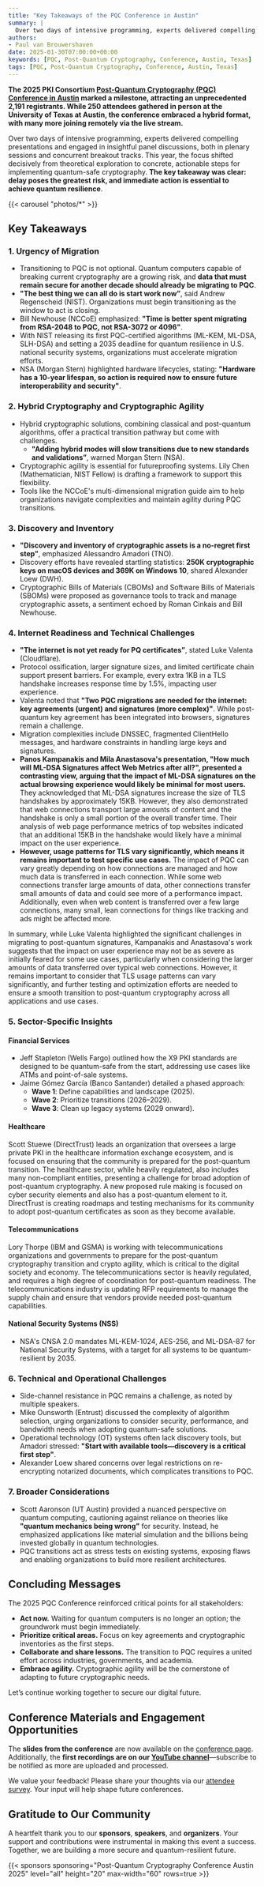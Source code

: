 ```yaml
---
title: "Key Takeaways of the PQC Conference in Austin"
summary: |
  Over two days of intensive programming, experts delivered compelling presentations and engaged in insightful panel discussions, both in plenary sessions and concurrent breakout tracks. This year, the focus shifted decisively from theoretical exploration to concrete, actionable steps for implementing quantum-safe cryptography. The key takeaway was clear: delay poses the greatest risk, and immediate action is essential to achieve quantum resilience.
authors:
- Paul van Brouwershaven
date: 2025-01-30T07:00:00+00:00
keywords: [PQC, Post-Quantum Cryptography, Conference, Austin, Texas] 
tags: [PQC, Post-Quantum Cryptography, Conference, Austin, Texas]
---
```


**The 2025 PKI Consortium [Post-Quantum Cryptography (PQC) Conference in Austin](/events/2025/pqc-conference-austin-us/) marked a milestone, attracting an unprecedented 2,191 registrants. While 250 attendees gathered in person at the University of Texas at Austin, the conference embraced a hybrid format, with many more joining remotely via the live stream.**

Over two days of intensive programming, experts delivered compelling presentations and engaged in insightful panel discussions, both in plenary sessions and concurrent breakout tracks. This year, the focus shifted decisively from theoretical exploration to concrete, actionable steps for implementing quantum-safe cryptography. **The key takeaway was clear: delay poses the greatest risk, and immediate action is essential to achieve quantum resilience**.

{{< carousel "photos/*" >}}  

## Key Takeaways

### 1. Urgency of Migration

- Transitioning to PQC is not optional. Quantum computers capable of breaking current cryptography are a growing risk, and **data that must remain secure for another decade should already be migrating to PQC**.
- **"The best thing we can all do is start work now”**, said Andrew Regenscheid (NIST). Organizations must begin transitioning as the window to act is closing.
- Bill Newhouse (NCCoE) emphasized: **"Time is better spent migrating from RSA-2048 to PQC, not RSA-3072 or 4096"**.
- With NIST releasing its first PQC-certified algorithms (ML-KEM, ML-DSA, SLH-DSA) and setting a 2035 deadline for quantum resilience in U.S. national security systems, organizations must accelerate migration efforts.
- NSA (Morgan Stern) highlighted hardware lifecycles, stating: **"Hardware has a 10-year lifespan, so action is required now to ensure future interoperability and security"**.

### 2. Hybrid Cryptography and Cryptographic Agility

- Hybrid cryptographic solutions, combining classical and post-quantum algorithms, offer a practical transition pathway but come with challenges. 
  - **"Adding hybrid modes will slow transitions due to new standards and validations”**, warned Morgan Stern (NSA).
- Cryptographic agility is essential for futureproofing systems. Lily Chen (Mathematician, NIST Fellow) is drafting a framework to support this flexibility.
- Tools like the NCCoE's multi-dimensional migration guide aim to help organizations navigate complexities and maintain agility during PQC transitions.

### 3. Discovery and Inventory

- **"Discovery and inventory of cryptographic assets is a no-regret first step”**, emphasized Alessandro Amadori (TNO).
- Discovery efforts have revealed startling statistics: **250K cryptographic keys on macOS devices and 369K on Windows 10**, shared Alexander Loew (DWH).
- Cryptographic Bills of Materials (CBOMs) and Software Bills of Materials (SBOMs) were proposed as governance tools to track and manage cryptographic assets, a sentiment echoed by Roman Cinkais and Bill Newhouse.

### 4. Internet Readiness and Technical Challenges

- **"The internet is not yet ready for PQ certificates”**, stated Luke Valenta (Cloudflare).
- Protocol ossification, larger signature sizes, and limited certificate chain support present barriers. For example, every extra 1KB in a TLS handshake increases response time by 1.5%, impacting user experience.
- Valenta noted that **"Two PQC migrations are needed for the internet: key agreements (urgent) and signatures (more complex)"**. While post-quantum key agreement has been integrated into browsers, signatures remain a challenge.
- Migration complexities include DNSSEC, fragmented ClientHello messages, and hardware constraints in handling large keys and signatures.
- **Panos Kampanakis and Mila Anastasova's presentation, "How much will ML-DSA Signatures affect Web Metrics after all?", presented a contrasting view, arguing that the impact of ML-DSA signatures on the actual browsing experience would likely be minimal for most users.** They acknowledged that ML-DSA signatures increase the size of TLS handshakes by approximately 15KB. However, they also demonstrated that web connections transport large amounts of content and the handshake is only a small portion of the overall transfer time. Their analysis of web page performance metrics of top websites indicated that an additional 15KB in the handshake would likely have a minimal impact on the user experience.
- **However, usage patterns for TLS vary significantly, which means it remains important to test specific use cases.** The impact of PQC can vary greatly depending on how connections are managed and how much data is transferred in each connection. While some web connections transfer large amounts of data, other connections transfer small amounts of data and could see more of a performance impact. Additionally, even when web content is transferred over a few large connections, many small, lean connections for things like tracking and ads might be affected more.

In summary, while Luke Valenta highlighted the significant challenges in migrating to post-quantum signatures, Kampanakis and Anastasova's work suggests that the impact on user experience may not be as severe as initially feared for some use cases, particularly when considering the larger amounts of data transferred over typical web connections. However, it remains important to consider that TLS usage patterns can vary significantly, and further testing and optimization efforts are needed to ensure a smooth transition to post-quantum cryptography across all applications and use cases.

### 5. Sector-Specific Insights

#### Financial Services 

- Jeff Stapleton (Wells Fargo) outlined how the X9 PKI standards are designed to be quantum-safe from the start, addressing use cases like ATMs and point-of-sale systems.
- Jaime Gómez García (Banco Santander) detailed a phased approach: 
  - **Wave 1**: Define capabilities and landscape (2025).
  - **Wave 2**: Prioritize transitions (2026–2029).
  - **Wave 3**: Clean up legacy systems (2029 onward).
#### Healthcare
Scott Stuewe (DirectTrust) leads an organization that oversees a large private PKI in the healthcare information exchange ecosystem, and is focused on ensuring that the community is prepared for the post-quantum transition.
The healthcare sector, while heavily regulated, also includes many non-compliant entities, presenting a challenge for broad adoption of post-quantum cryptography.
A new proposed rule making is focused on cyber security elements and also has a post-quantum element to it.
DirectTrust is creating roadmaps and testing mechanisms for its community to adopt post-quantum certificates as soon as they become available.
#### Telecommunications
Lory Thorpe (IBM and GSMA) is working with telecommunications organizations and governments to prepare for the post-quantum cryptography transition and crypto agility, which is critical to the digital society and economy.
The telecommunications sector is heavily regulated, and requires a high degree of coordination for post-quantum readiness.
The telecommunications industry is updating RFP requirements to manage the supply chain and ensure that vendors provide needed post-quantum capabilities.
#### National Security Systems (NSS) 

- NSA's CNSA 2.0 mandates ML-KEM-1024, AES-256, and ML-DSA-87 for National Security Systems, with a target for all systems to be quantum-resilient by 2035.

### 6. Technical and Operational Challenges

- Side-channel resistance in PQC remains a challenge, as noted by multiple speakers.
- Mike Ounsworth (Entrust) discussed the complexity of algorithm selection, urging organizations to consider security, performance, and bandwidth needs when adopting quantum-safe solutions.
- Operational technology (OT) systems often lack discovery tools, but Amadori stressed: **"Start with available tools—discovery is a critical first step"**.
- Alexander Loew shared concerns over legal restrictions on re-encrypting notarized documents, which complicates transitions to PQC.

### 7. Broader Considerations

- Scott Aaronson (UT Austin) provided a nuanced perspective on quantum computing, cautioning against reliance on theories like **"quantum mechanics being wrong"** for security. Instead, he emphasized applications like material simulation and the billions being invested globally in quantum technologies.
- PQC transitions act as stress tests on existing systems, exposing flaws and enabling organizations to build more resilient architectures.

## Concluding Messages

The 2025 PQC Conference reinforced critical points for all stakeholders:

- **Act now.** Waiting for quantum computers is no longer an option; the groundwork must begin immediately.
- **Prioritize critical areas.** Focus on key agreements and cryptographic inventories as the first steps.
- **Collaborate and share lessons.** The transition to PQC requires a united effort across industries, governments, and academia.
- **Embrace agility.** Cryptographic agility will be the cornerstone of adapting to future cryptographic needs.

Let’s continue working together to secure our digital future.

## Conference Materials and Engagement Opportunities  

The **slides from the conference** are now available on the [conference page](/events/2025/pqc-conference-austin-us/). Additionally, the **first recordings are on our [YouTube channel](https://www.youtube.com/@PKIConsortium)**—subscribe to be notified as more are uploaded and processed.  

We value your feedback! Please share your thoughts via our [attendee survey](https://forms.gle/sfSL1puJ4TZ1zZwM6). Your input will help shape future conferences.  

## Gratitude to Our Community  

A heartfelt thank you to our **sponsors**, **speakers**, and **organizers**. Your support and contributions were instrumental in making this event a success. Together, we are building a more secure and quantum-resilient future.  

{{< sponsors sponsoring="Post-Quantum Cryptography Conference Austin 2025" level="all" height="20" max-width="60" rows=true >}}

